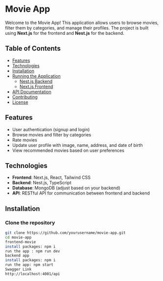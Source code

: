 # Movie App

Welcome to the Movie App! This application allows users to browse movies, filter them by categories, and manage their profiles. The project is built using **Next.js** for the frontend and **Nest.js** for the backend.

## Table of Contents
- [Features](#features)
- [Technologies](#technologies)
- [Installation](#installation)
- [Running the Application](#running-the-application)
  - [Nest.js Backend](#nestjs-backend)
  - [Next.js Frontend](#nextjs-frontend)
- [API Documentation](#api-documentation)
- [Contributing](#contributing)
- [License](#license)

## Features
- User authentication (signup and login)
- Browse movies and filter by categories
- Rate movies
- Update user profile with image, name, address, and date of birth
- View recommended movies based on user preferences

## Technologies
- **Frontend**: Next.js, React, Tailwind CSS
- **Backend**: Nest.js, TypeScript
- **Database**: MongoDB  (adjust based on your backend)
- **API**: RESTful API for communication between frontend and backend

## Installation
### Clone the repository
```bash
git clone https://github.com/yourusername/movie-app.git
cd movie-app
frontend-movie
install packages: npm i
run the app : npm run dev
backend app 
install packages: npm i
run the app: npm start
Swagger Link
http://localhost:4001/api

